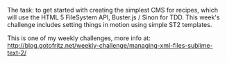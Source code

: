 The task: to get started with creating the simplest CMS for recipes, which will use the HTML 5 FileSystem API, Buster.js / Sinon for TDD. This week's challenge includes setting things in motion using simple ST2 templates.

This is one of my weekly challenges, more info at: http://blog.gotofritz.net/weekly-challenge/managing-xml-files-sublime-text-2/

